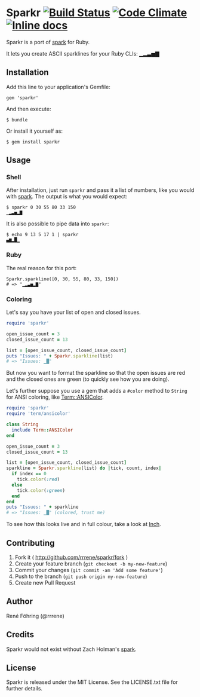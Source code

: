 # Sparkr [![Build Status](https://travis-ci.org/rrrene/sparkr.png?branch=master)](https://travis-ci.org/rrrene/sparkr) [![Code Climate](https://codeclimate.com/github/rrrene/sparkr.png)](https://codeclimate.com/github/rrrene/sparkr) [![Inline docs](http://inch-pages.github.io/github/rrrene/sparkr.png)](http://inch-pages.github.io/github/rrrene/sparkr)

Sparkr is a port of [spark](https://github.com/holman/spark) for Ruby.

It lets you create ASCII sparklines for your Ruby CLIs: ▁▂▃▅▇



## Installation

Add this line to your application's Gemfile:

    gem 'sparkr'

And then execute:

    $ bundle

Or install it yourself as:

    $ gem install sparkr



## Usage

### Shell

After installation, just run `sparkr` and pass it a list of numbers, like
you would with [spark](https://github.com/holman/spark). The output is what
you would expect:

    $ sparkr 0 30 55 80 33 150
    ▁▂▃▅▂▇

It is also possible to pipe data into `sparkr`:

    $ echo 9 13 5 17 1 | sparkr
    ▄▆▂█▁

### Ruby

The real reason for this port:

    Sparkr.sparkline([0, 30, 55, 80, 33, 150])
    # => "▁▂▃▅▂▇"


### Coloring

Let's say you have your list of open and closed issues.

```ruby
require 'sparkr'

open_issue_count = 3
closed_issue_count = 13

list = [open_issue_count, closed_issue_count]
puts "Issues: " + Sparkr.sparkline(list)
# => "Issues: ▁█"
```

But now you want to format the sparkline so that the open issues are red
and the closed ones are green (to quickly see how you are doing).

Let's further suppose you use a gem that adds a `#color` method to `String`
for ANSI coloring, like
[Term::ANSIColor](https://github.com/flori/term-ansicolor).

```ruby
require 'sparkr'
require 'term/ansicolor'

class String
  include Term::ANSIColor
end

open_issue_count = 3
closed_issue_count = 13

list = [open_issue_count, closed_issue_count]
sparkline = Sparkr.sparkline(list) do |tick, count, index|
  if index == 0
    tick.color(:red)
  else
    tick.color(:green)
  end
end
puts "Issues: " + sparkline
# => "Issues: ▁█" (colored, trust me)
```

To see how this looks live and in full colour, take a look at
[Inch](http://rrrene.github.io/inch).



## Contributing

1. Fork it ( http://github.com/rrrene/sparkr/fork )
2. Create your feature branch (`git checkout -b my-new-feature`)
3. Commit your changes (`git commit -am 'Add some feature'`)
4. Push to the branch (`git push origin my-new-feature`)
5. Create new Pull Request



## Author

René Föhring (@rrrene)



## Credits

Sparkr would not exist without Zach Holman's [spark](https://github.com/holman/spark).



## License

Sparkr is released under the MIT License. See the LICENSE.txt file for further
details.
